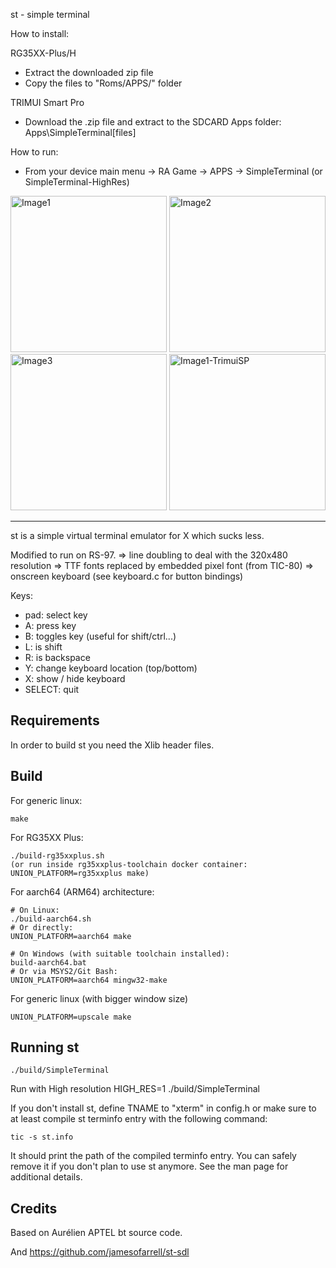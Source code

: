 st - simple terminal


How to install:

RG35XX-Plus/H
- Extract the downloaded zip file
- Copy the files to "Roms/APPS/" folder

TRIMUI Smart Pro
- Download the .zip file and extract to the SDCARD Apps folder:
Apps\SimpleTerminal\[files]

How to run:

- From your device main menu -> RA Game -> APPS -> SimpleTerminal (or SimpleTerminal-HighRes)

<img src="images/st-img1.jpeg?raw=true" alt="Image1" width="250"/>
<img src="images/st-img2.jpeg?raw=true" alt="Image2" width="250"/>
<img src="images/st-img3.jpeg?raw=true" alt="Image3" width="250"/>
<img src="images/st-img1-trimuisp.jpg?raw=true" alt="Image1-TrimuiSP" width="250"/>


--------------------
st is a simple virtual terminal emulator for X which sucks less.

Modified to run on RS-97.
=> line doubling to deal with the 320x480 resolution
=> TTF fonts replaced by embedded pixel font (from TIC-80)
=> onscreen keyboard (see keyboard.c for button bindings)

Keys: 
- pad: select key
- A: press key
- B: toggles key (useful for shift/ctrl...)
- L: is shift
- R: is backspace
- Y: change keyboard location (top/bottom)
- X: show / hide keyboard
- SELECT: quit


Requirements
------------
In order to build st you need the Xlib header files.

Build
------------
For generic linux:

    make

For RG35XX Plus:

    ./build-rg35xxplus.sh
    (or run inside rg35xxplus-toolchain docker container: UNION_PLATFORM=rg35xxplus make)

For aarch64 (ARM64) architecture:

    # On Linux:
    ./build-aarch64.sh
    # Or directly:
    UNION_PLATFORM=aarch64 make

    # On Windows (with suitable toolchain installed):
    build-aarch64.bat
    # Or via MSYS2/Git Bash:
    UNION_PLATFORM=aarch64 mingw32-make

For generic linux (with bigger window size)

    UNION_PLATFORM=upscale make


Running st
----------

    ./build/SimpleTerminal

Run with High resolution
    HIGH_RES=1 ./build/SimpleTerminal


If you don't install st, define TNAME to "xterm" in config.h or make sure to at
least compile st terminfo entry with the following command:

    tic -s st.info

It should print the path of the compiled terminfo entry. You can
safely remove it if you don't plan to use st anymore.
See the man page for additional details.

Credits
-------
Based on  Aurélien APTEL <aurelien dot aptel at gmail dot com> bt source code.

And
https://github.com/jamesofarrell/st-sdl

